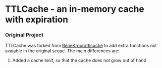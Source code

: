 # TTLCache - an in-memory cache with expiration

### Original Project

TTLCache was forked from [ReneKroon/ttlcache](https://github.com/ReneKroon/ttlcache) to add extra functions not avaiable in the original scope.
The main differences are:

1. Added a cache limit, so that the cache does not grow out of hand
